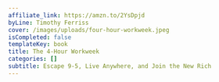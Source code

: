 ```yaml
---
affiliate_link: https://amzn.to/2YsDpjd
byLine: Timothy Ferriss
cover: /images/uploads/four-hour-workweek.jpeg
isCompleted: false
templateKey: book
title: The 4-Hour Workweek
categories: []
subtitle: Escape 9-5, Live Anywhere, and Join the New Rich
---
```

